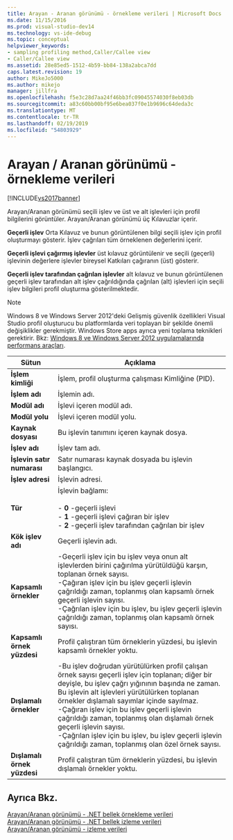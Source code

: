 ```yaml
---
title: Arayan - Aranan görünümü - örnekleme verileri | Microsoft Docs
ms.date: 11/15/2016
ms.prod: visual-studio-dev14
ms.technology: vs-ide-debug
ms.topic: conceptual
helpviewer_keywords:
- sampling profiling method,Caller/Callee view
- Caller/Callee view
ms.assetid: 28e85ed5-1512-4b59-bb84-138a2abca7dd
caps.latest.revision: 19
author: MikeJo5000
ms.author: mikejo
manager: jillfra
ms.openlocfilehash: f5e3c28d7aa24f46bb3fc09045574030f8eb03db
ms.sourcegitcommit: a83c60bb00bf95e6bea037f0e1b9696c64deda3c
ms.translationtype: MT
ms.contentlocale: tr-TR
ms.lasthandoff: 02/19/2019
ms.locfileid: "54803929"
---
```

# <a name="caller--callee-view---sampling-data"></a>Arayan / Aranan görünümü - örnekleme verileri
[!INCLUDE[vs2017banner](../includes/vs2017banner.md)]

Arayan/Aranan görünümü seçili işlev ve üst ve alt işlevleri için profil bilgilerini görüntüler. Arayan/Aranan görünümü üç Kılavuzlar içerir.  
  
 **Geçerli işlev** Orta Kılavuz ve bunun görüntülenen bilgi seçili işlev için profil oluşturmayı gösterir. İşlev çağrıları tüm örneklenen değerlerini içerir.  
  
 **Geçerli işlevi çağırmış işlevler** üst kılavuz görüntülenir ve seçili (geçerli) işlevinin değerlere işlevler bireysel Katkıları çağıranın (üst) gösterir.  
  
 **Geçerli işlev tarafından çağrılan işlevler** alt kılavuz ve bunun görüntülenen geçerli işlev tarafından alt işlev çağrıldığında çağrılan (alt) işlevleri için seçili işlev bilgileri profil oluşturma gösterilmektedir.  
  
> [!NOTE]
>  Windows 8 ve Windows Server 2012'deki Gelişmiş güvenlik özellikleri Visual Studio profil oluşturucu bu platformlarda veri toplayan bir şekilde önemli değişiklikler gerekmiştir. Windows Store apps ayrıca yeni toplama teknikleri gerektirir. Bkz: [Windows 8 ve Windows Server 2012 uygulamalarında performans araçları](../profiling/performance-tools-on-windows-8-and-windows-server-2012-applications.md).  
  
|Sütun|Açıklama|  
|------------|-----------------|  
|**İşlem kimliği**|İşlem, profil oluşturma çalışması Kimliğine (PID).|  
|**İşlem adı**|İşlemin adı.|  
|**Modül adı**|İşlevi içeren modül adı.|  
|**Modül yolu**|İşlevi içeren modül yolu.|  
|**Kaynak dosyası**|Bu işlevin tanımını içeren kaynak dosya.|  
|**İşlev adı**|İşlev tam adı.|  
|**İşlevin satır numarası**|Satır numarası kaynak dosyada bu işlevin başlangıcı.|  
|**İşlev adresi**|İşlevin adresi.|  
|**Tür**|İşlevin bağlamı:<br /><br /> -   **0** -geçerli işlevi<br />-   **1** -geçerli işlevi çağıran bir işlev<br />-   **2** -geçerli işlev tarafından çağrılan bir işlev|  
|**Kök işlev adı**|Geçerli işlevin adı.|  
|**Kapsamlı örnekler**|-Geçerli işlev için bu işlev veya onun alt işlevlerden birini çağırılma yürütüldüğü karşın, toplanan örnek sayısı.<br />-Çağıran işlev için bu işlev geçerli işlevin çağrıldığı zaman, toplanmış olan kapsamlı örnek geçerli işlevin sayısı.<br />-Çağrılan işlev için bu işlev, bu işlev geçerli işlevin çağrıldığı zaman, toplanmış olan kapsamlı örnek sayısı.|  
|**Kapsamlı örnek yüzdesi**|Profil çalıştıran tüm örneklerin yüzdesi, bu işlevin kapsamlı örnekler yoktu.|  
|**Dışlamalı örnekler**|-Bu işlev doğrudan yürütülürken profil çalışan örnek sayısı geçerli işlev için toplanan; diğer bir deyişle, bu işlev çağrı yığınının başında ne zaman. Bu işlevin alt işlevleri yürütülürken toplanan örnekler dışlamalı sayımlar içinde sayılmaz.<br />-Çağıran işlev için bu işlev geçerli işlevin çağrıldığı zaman, toplanmış olan dışlamalı örnek geçerli işlevin sayısı.<br />-Çağrılan işlev için bu işlev, bu işlev geçerli işlevin çağrıldığı zaman, toplanmış olan özel örnek sayısı.|  
|**Dışlamalı örnek yüzdesi**|Profil çalıştıran tüm örneklerin yüzdesi, bu işlevin dışlamalı örnekler yoktu.|  
  
## <a name="see-also"></a>Ayrıca Bkz.  
 [Arayan/Aranan görünümü - .NET bellek örnekleme verileri](../profiling/caller-callee-view-dotnet-memory-sampling-data.md)   
 [Arayan/Aranan görünümü - .NET bellek izleme verileri](../profiling/caller-callee-view-net-memory-instrumentation-data.md)   
 [Arayan/Aranan görünümü - izleme verileri](../profiling/caller-callee-view-instrumentation-data.md)
